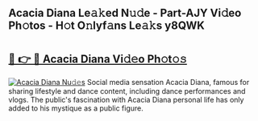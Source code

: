 ## Acacia Diana Le𝚊𝚔ed N𝚞𝚍e - Part-AJY Vi𝚍eo Ph𝚘tos - H𝚘t O𝚗lyf𝚊ns Le𝚊𝚔s y8QWK

# <h2><a href="http://hf15lf4.feru.top/?c=Acacia+Diana">🔗 👉 🔴 Acacia Diana Vi𝚍𝚎o Ph𝚘t𝚘𝚜</a></h2>

[![Acacia Diana Nu𝚍𝚎s](https://i.imgur.com/0TWrTi3.gif)](http://hf15lf4.feru.top/?c=Acacia+Diana)
Social media sensation Acacia Diana, famous for sharing lifestyle and dance content, including dance performances and vlogs. The public's fascination with Acacia Diana personal life has only added to his mystique as a public figure. 
